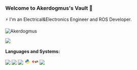### Welcome to Akerdogmus's Vault 👋

⚡ I'm an Electrical&Electronics Engineer and ROS Developer. 

<p align="left"> <img src="https://komarev.com/ghpvc/?username=Akerdogmus" alt="Akerdogmus" /> </p> 

[![](https://img.shields.io/badge/linkedin-%230077B5.svg?&style=for-the-badge&logo=linkedin&logoColor=white)](https://www.linkedin.com/in/alim-kerem-erdogmus/)


**Languages and Systems:**

<code><img height="20" src="https://devnot.com/wp-content/uploads/2020/03/robot-operationg-system.png"></code>
<code><img height="20" src="https://www.pngkey.com/png/detail/221-2216011_ros-gazebo-logo.png"></code>
<code><img height="20" src="https://moveit.ros.org/assets/logo/moveit_logo-white.png"></code>
<code><img height="20" src="https://raw.githubusercontent.com/github/explore/80688e429a7d4ef2fca1e82350fe8e3517d3494d/topics/python/python.png"></code>
<code><img height="20" src="https://raw.githubusercontent.com/github/explore/80688e429a7d4ef2fca1e82350fe8e3517d3494d/topics/git/git.png"></code>
<code><img height="20" src="https://www.docker.com/sites/default/files/d8/styles/role_icon/public/2019-07/Docker-Logo-White-RGB_Horizontal.png?itok=cFIHFZiP"></code>
